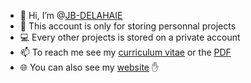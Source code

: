 - 👋 Hi, I’m @[JB-DELAHAIE](https://github.com/JB-DELAHAIE)  
- 👀 This account is only for storing personnal projects  
- 💻 Every other projects is stored on a private account  
- 📫 To reach me see my [curriculum vitae](https://jb-delahaie.github.io/cv) or the [PDF](https://github.com/JB-DELAHAIE/cv/raw/main/pdf.pdf)  
- 🌐 You can also see my [website](https://jb-delahaie.github.io/site) ✋
